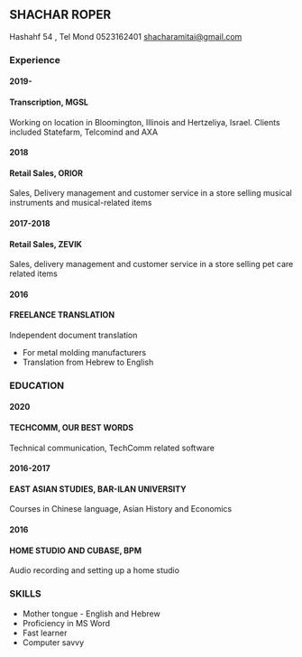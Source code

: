 ## SHACHAR ROPER
Hashahf 54 , Tel Mond
0523162401
shacharamitai@gmail.com


### Experience

#### 2019-
#### Transcription, MGSL
Working on location in Bloomington, Illinois and Hertzeliya, Israel. Clients included Statefarm, Telcomind and AXA


#### 2018
#### Retail Sales, ORIOR
Sales, Delivery management and customer service in a store selling musical instruments and musical-related items


#### 2017-2018
#### Retail Sales, ZEVIK
Sales, delivery management and customer service in a store selling pet care related items


#### 2016
#### FREELANCE TRANSLATION
Independent document translation
* For metal molding manufacturers
* Translation from Hebrew to English


### EDUCATION

#### 2020
#### TECHCOMM, OUR BEST WORDS
Technical communication, TechComm related software


#### 2016-2017
#### EAST ASIAN STUDIES, BAR-ILAN UNIVERSITY
Courses in Chinese language, Asian History and Economics


#### 2016
#### HOME STUDIO AND CUBASE, BPM
Audio recording and setting up a home studio


### SKILLS

* Mother tongue - English and Hebrew
* Proficiency in MS Word
* Fast learner
* Computer savvy
